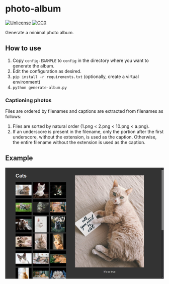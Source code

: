 # photo-album

[![Unlicense](https://img.shields.io/badge/license-Unlicense-blue)](https://choosealicense.com/licenses/unlicense/) [![CC0](https://img.shields.io/badge/license-CC0-blue)](https://creativecommons.org/publicdomain/zero/1.0/)

Generate a minimal photo album.

## How to use

1. Copy `config-EXAMPLE` to `config` in the directory where you want to generate the album.
2. Edit the configuration as desired.
3. `pip install -r requirements.txt` (optionally, create a virtual environment)
4. `python generate-album.py`

### Captioning photos

Files are ordered by filenames and captions are extracted from filenames as follows:

1. Files are sorted by natural order (1.png < 2.png < 10.png < a.png).
2. If an underscore is present in the filename, only the portion after the first underscore, without the extension, is used as the caption. Otherwise, the entire filename without the extension is used as the caption.

## Example

![Example photo album](docs/example.png)
